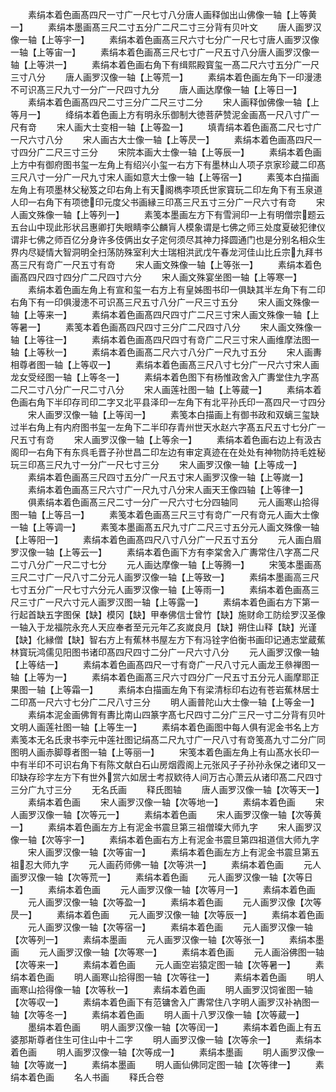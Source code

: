<!-- { "loadSidebar": true } -->
　　素绢本着色画髙四尺一寸广一尺七寸八分唐人画释伽出山佛像一轴【上等黄一】
　　素绢本墨画髙三尺二寸五分广二尺二寸三分背有贝叶文
　　唐人画罗汉像一轴【上等宇一】
　　素绢本着色画髙三尺六寸七分广一尺七寸唐人画罗汉像一轴【上等宙一】
　　素绢本着色画髙三尺七寸广一尺五寸八分唐人画罗汉像一轴【上等洪一】
　　素绢本着色画右角下有缉熙殿寳玺一髙二尺六寸五分广一尺三寸八分
　　唐人画罗汉像一轴【上等荒一】
　　素绢本着色画左角下一印漫漶不可识髙三尺九寸一分广一尺四寸九分
　　唐人画达摩像一轴【上等日一】
　　素绢本着色画髙四尺二寸三分广二尺三寸二分
　　宋人画释伽佛像一轴【上等月一】
　　绛绢本着色画上方有明永乐御制大徳菩萨赞泥金画髙一尺八寸广一尺有竒
　　宋人画大士变相一轴【上等盈一】
　　填青绢本着色画髙二尺七寸广一尺六寸八分
　　宋人画古大士像一轴【上等昃一】
　　素绢本着色画髙四尺一寸四分广二尺三寸三分
　　宋院本画大士像一轴【上等辰一】
　　素绢本着色画上方中有御府图书玺一左角上有绍兴小玺一右方下有墨林山人项子京家珍蔵二印髙三尺八寸一分广一尺九寸宋人画如意大士像一轴【上等宿一】
　　素笺本白描画左角上有项墨林父秘笈之印右角上有天阁檇李项氏世家寳玩二印左角下有玉泉道人印一右角下有项徳印元度父书画縁三印髙三尺五寸三分广一尺六寸有竒
　　宋人画文殊像一轴【上等列一】
　　素笺本墨画左方下有雪涧印一上有明僧宗题云五台山中现此形状吕惠卿打失眼睛李公麟肓人模象谓是七佛之师三处度夏破犯律仪谓非七佛之师百亿分身许多伎俩出女子定何须尽其神力择圆通门也是分别名相众生界内尽疑情大智洞明全扫荡防殊室利大士瑞相洪武戊午春龙河佳山比丘宗九拜书髙三尺有竒广一尺五寸有竒
　　宋人画文殊像一轴【上等张一】
　　素绢本着色画髙四尺四寸四分广二尺四寸六分
　　宋人画文殊宴坐图一轴【上等寒一】
　　素绢本着色画左角上有宣和玺一右方上有皇姊图书印一俱缺其半左角下有二印右角下有一印俱漫漶不可识髙三尺五寸八分广一尺三寸五分
　　宋人画文殊像一轴【上等来一】
　　素绢本着色画髙四尺四寸广二尺三寸宋人画文殊像一轴【上等暑一】
　　素笺本着色画髙四尺四寸三分广二尺四寸八分
　　宋人画文殊像一轴【上等往一】
　　素绢本着色画髙四尺四寸有竒广二尺三寸宋人画维摩法图一轴【上等秋一】
　　素绢本着色画髙二尺六寸八分广一尺九寸五分
　　宋人画夀相尊者图一轴【上等収一】
　　素绢本着色画髙三尺八寸七分广一尺六寸宋人画龙女受经图一轴【上等冬一】
　　素绢本着色图下有杨惟政舍入广夀堂住九字髙二尺二寸八分广一尺二寸八分
　　宋人画莲社图一轴【上等蔵一】
　　素绢本着色画右角下半印存司印二字又北平县泽印一左角下有北平孙氏印一髙四尺一寸四分
　　宋人画罗汉像一轴【上等闰一】
　　素笺本白描画上有御书政和双螭三玺缺过半右角上有内府图书玺一左角下二半印存青州世天水赵六字髙五尺五寸七分广一尺五寸有竒
　　宋人画罗汉像一轴【上等余一】
　　素绢本着色画右边上有汲古阁印一右角下有东呉毛晋子孙世昌二印左边有审定真迹在在处处有神物防持毛姓秘玩三印髙三尺九寸一分广一尺七寸三分
　　宋人画罗汉像一轴【上等成一】
　　素绢本着色画髙三尺四寸五分广一尺五寸宋人画罗汉像一轴【上等嵗一】
　　素绢本着色画髙三尺六寸广一尺九寸八分宋人画天王像四轴【上等律一】
　　俱素绢本着色画髙三尺二寸一分广一尺六寸七分四轴同
　　元人画寒山拾得图一轴【上等吕一】
　　素笺本着色画髙三尺三寸有竒广一尺有竒元人画大士像一轴【上等调一】
　　素笺本墨画髙五尺九寸广二尺三寸五分元人画文殊像一轴【上等阳一】
　　素绢本着色画髙四尺八寸八分广一尺五寸五分
　　元人画白眉罗汉像一轴【上等云一】
　　素绢本着色画下方有李棠舍入广夀常住八字髙二尺二寸八分广一尺二寸七分
　　元人画达摩像一轴【上等腾一】
　　宋笺本墨画髙三尺二寸广一尺八寸二分元人画罗汉像一轴【上等致一】
　　素绢本墨画高三尺七寸五分广一尺七寸六分元人画罗汉像一轴【上等雨一】
　　素绢本着色画髙三尺三寸广一尺六寸元人画罗汉图一轴【上等露一】
　　素绢本着色画右方下第一行起首缺五字图保【缺】模冈【缺】甲奉佛信士曾竹【缺】施财命工防绘罗汉圣像一轴入于龙福院永充人天应奉者至元元年乙亥嵗良月【缺】朔住山释【缺】光谨【缺】化縁僧【缺】智右方上有蕉林书屋左方下有冯铨字伯衡书画印记通志堂蔵蕉林寳玩鸿儒见阳图书诸印髙四尺四寸二分广一尺六寸八分
　　元人画罗汉像一轴【上等结一】
　　素绢本着色画髙四尺一寸有竒广一尺八寸元人画龙王叅禅图一轴【上等为一】
　　素绢本着色画髙三尺六寸四分广一尺五寸五分元人画摩耶正果图一轴【上等霜一】
　　素绢本白描画左角下有梁清标印右边有苍岩蕉林居士二印髙一尺六寸七分广二尺八寸三分
　　明人画普陀山大士像一轴【上等金一】
　　素绢本泥金画佛胷有夀比南山四篆字髙七尺四寸二分广三尺一寸二分背有贝叶文明人画莲社图一轴【上等生一】
　　素绢本着色画图中每人俱有泥金书名上方素笺本无名氏隶书李元中莲社图记绢髙二尺九寸广一尺八寸有竒笺髙九寸二分广同图明人画赤脚尊者图一轴【上等丽一】
　　宋笺本着色画左角上有山髙水长印一中有半印不可识右角下有陈文献白石山房烟霞阁上元张风子子孙孙永保之诸印又一印缺存珍字左方下有世外赏六如居士考叔欵待人间万古心萧云从诸印髙二尺四寸三分广九寸三分
　　无名氏画
　　释氏图轴
　　唐人画罗汉像一轴【次等天一】
　　素绢本着色画
　　宋人画罗汉像一轴【次等地一】
　　素绢本着色画
　　宋人画罗汉像一轴【次等元一】
　　素绢本着色画
　　宋人画罗汉像一轴【次等黄一】
　　素绢本着色画左方上有泥金书震旦第三祖僧璨大师九字
　　宋人画罗汉像一轴【次等宇一】
　　素绢本着色画右方上有泥金书震旦第四祖道信大师九字
　　宋人画罗汉像一轴【次等宙一】
　　素绢本着色画左方上有泥金书震旦第五祖忍大师九字
　　元人画药师佛一轴【次等洪一】
　　素绢本着色画
　　元人画罗汉像一轴【次等荒一】
　　素绢本着色画
　　元人画罗汉像一轴【次等日一】
　　素绢本着色画
　　元人画罗汉像一轴【次等月一】
　　素绢本着色画
　　元人画罗汉像一轴【次等盈一】
　　素绢本着色画
　　元人画罗汉像【次等昃一】
　　素绢本着色画
　　元人画罗汉像一轴【次等辰一】
　　素绢本着色画
　　元人画罗汉像一轴【次等宿一】
　　素绢本着色画
　　元人画罗汉像一轴【次等列一】
　　素绢本墨画
　　元人画罗汉像一轴【次等张一】
　　素绢本墨画
　　元人画罗汉像一轴【次等寒一】
　　素绢本着色画
　　元人画浴佛图一轴【次等来一】
　　素绢本着色画
　　元人画空岩猿定图一轴【次等暑一】
　　素绢本着色画
　　明人画寒山拾得图一轴【次等往一】
　　素绢本着色画
　　明人画寒山拾得像一轴【次等秋一】
　　素绢本着色画
　　明人画罗汉饲雀图一轴【次等収一】
　　素绢本着色画下有范镛舍入广夀常住八字明人画罗汉补衲图一轴【次等冬一】
　　素绢本着色画
　　明人画十八罗汉像一轴【次等蔵一】
　　墨绢本着色画
　　明人画罗汉像一轴【次等闰一】
　　素绢本着色画上有五婆那斯尊者住生可住山中十二字
　　明人画罗汉像一轴【次等余一】
　　素绢本着色画
　　明人画罗汉像一轴【次等成一】
　　素绢本墨画
　　明人画罗汉像一轴【次等嵗一】
　　素绢本墨画
　　明人画仙佛同定图一轴【次等律一】
　　素绢本着色画
　　名人书画
　　释氏合卷
